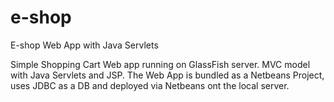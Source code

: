 # e-shop
E-shop Web App with Java Servlets

Simple Shopping Cart Web app running on GlassFish server. MVC model with Java Servlets and JSP.
The Web App is bundled as a Netbeans Project, uses JDBC as a DB and deployed via Netbeans ont the local server.


